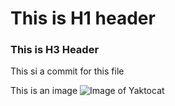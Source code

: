 # This is H1 header
### This is H3 Header

This si a commit for this file

This is an image
![Image of Yaktocat](https://octodex.github.com/images/yaktocat.png) 
